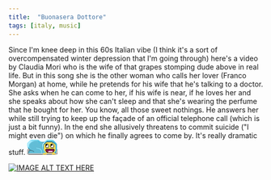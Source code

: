 ```yaml
---
title:  "Buonasera Dottore"
tags: [italy, music]
---
```


Since I'm knee deep in this 60s Italian vibe (I think it's a sort of overcompensated winter depression that I'm going through) here's a video by Claudia Mori who is the wife of that grapes stomping dude above in real life. But in this song she is the other woman who calls her lover (Franco Morgan) at home, while he pretends for his wife that he's talking to a doctor.
She asks when he can come to her, if his wife is near, if he loves her and she speaks about how she can't sleep and that she's wearing the perfume that he bought for her. You know, all those sweet nothings. He answers her while still trying to keep up the façade of an official telephone call (which is just a bit funny). In the end she allusively threatens to commit suicide ("I might even die") on which he finally agrees to come by. It's really dramatic stuff. ![kekeke](/img/smilies/kekeke.png)

[![IMAGE ALT TEXT HERE](https://img.youtube.com/vi/wmod3ybPy0I/0.jpg)](https://www.youtube.com/watch?v=wmod3ybPy0I)